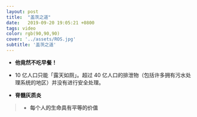 ```yaml
---
layout: post
title:  "盖茨之道"
date:   2019-09-20 19:05:21 +0800
tags: video
color: rgb(90,90,90)
cover: '../assets/ROS.jpg'
subtitle: '盖茨之道'
---
```


- **他竟然不吃早餐！**
- 10 亿人口只能「露天如厕」。超过 40 亿人口的排泄物（包括许多拥有污水处理系统的地区）并没有进行安全处理。

- **脊髓灰质炎**

> - **每个人的生命具有平等的价值**


